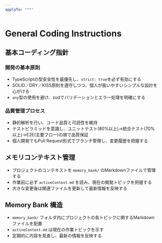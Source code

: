 ```yaml
---
applyTo: "**"
---
```

# General Coding Instructions

## 基本コーディング指針

### 開発の基本原則

- TypeScriptの型安全性を最優先し、`strict: true`を必ず有効にする
- SOLID／DRY／KISS原則を遵守しつつ、個人が扱いやすいシンプルな設計を心がける
- `any`型の使用を避け、zodでバリデーションとエラー処理を明確にする

### 品質管理プロセス

- 静的解析を行い、コード品質と可読性を維持
- テストピラミッドを意識し、ユニットテスト(80%以上)→統合テスト(70%以上)→E2E(主要フロー)の順で品質保証
- 個人開発でもPull Request形式でブランチ管理し、変更履歴を把握する

## メモリコンテキスト管理

- プロジェクトのコンテキストを `memory_bank/` のMarkdownファイルで管理する
- 作業前に必ず `activeContext.md` を読み、現在の開発トピックを把握する
- 大きな変更後は関連ファイルを更新して最新情報を反映する

## Memory Bank 構造

- `memory_bank/` フォルダ内にプロジェクトの各トピックに関するMarkdownファイルを配置
- `activeContext.md` は現在の作業トピックを示す
- 定期的に内容を見直し、最新の情報を反映する